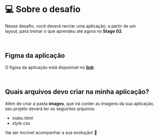 # 💻 Sobre o desafio

Nesse desafio, você deverá recriar uma aplicação, a partir de um layout, para treinar o que aprendeu até agora no **Stage 02**.

<br>

## Figma da aplicação

O figma da aplicação está disponível no [**link**](https://www.figma.com/file/EdKjPWjC8ZlbnH4XzTObv2/Explorer/duplicate):

<br>

## Quais arquivos devo criar na minha aplicação?

Além de criar a pasta **images**, que irá conter as imagens da sua aplicação, seu projeto deverá ter os seguintes arquivos:

- *index.html*
- *style.css*


Vai ser incrível acompanhar a sua evolução! 💜